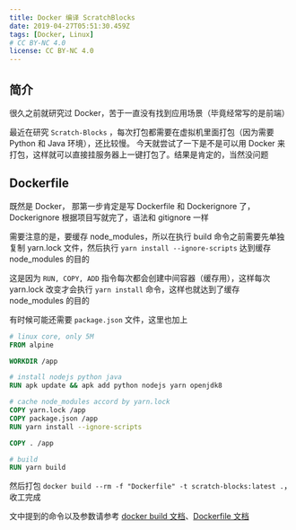 ```yaml
---
title: Docker 编译 ScratchBlocks
date: 2019-04-27T05:51:30.459Z
tags: [Docker, Linux]
# CC BY-NC 4.0
license: CC BY-NC 4.0
---
```


## 简介

很久之前就研究过 Docker，苦于一直没有找到应用场景（毕竟经常写的是前端）

最近在研究 `Scratch-Blocks` ，每次打包都需要在虚拟机里面打包（因为需要 Python 和 Java 环境），还比较慢。
今天就尝试了一下是不是可以用 Docker 来打包，这样就可以直接挂服务器上一键打包了。结果是肯定的，当然没问题

## Dockerfile

既然是 Docker， 那第一步肯定是写 Dockerfile 和 Dockerignore 了，Dockerignore 根据项目写就完了，语法和 gitignore 一样

<!-- more -->

需要注意的是，要缓存 node_modules，所以在执行 build 命令之前需要先单独复制 yarn.lock 文件，然后执行 `yarn install --ignore-scripts` 达到缓存 node_modules 的目的

这是因为 `RUN, COPY, ADD` 指令每次都会创建中间容器（缓存用），这样每次 yarn.lock 改变才会执行 `yarn install` 命令，这样也就达到了缓存 node_modules 的目的

有时候可能还需要 `package.json` 文件，这里也加上

```Dockerfile
# linux core, only 5M
FROM alpine

WORKDIR /app

# install nodejs python java
RUN apk update && apk add python nodejs yarn openjdk8

# cache node_modules accord by yarn.lock
COPY yarn.lock /app
COPY package.json /app
RUN yarn install --ignore-scripts

COPY . /app

# build
RUN yarn build
```

然后打包 `docker build --rm -f "Dockerfile" -t scratch-blocks:latest .`，收工完成

文中提到的命令以及参数请参考 [docker build 文档](https://docs.docker.com/engine/reference/commandline/build/)、[Dockerfile 文档](https://docs.docker.com/engine/reference/builder/)
